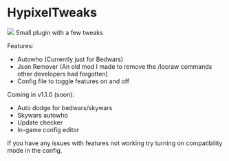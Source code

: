 # HypixelTweaks
[![](https://jitpack.io/v/HypixelDev/PublicAPI.svg)](https://jitpack.io/#HypixelDev/PublicAPI)
 Small plugin with a few tweaks

Features:
 - Autowho (Currently just for Bedwars)
 - Json Remover (An old mod I made to remove the /locraw commands other developers had forgotten)
 - Config file to toggle features on and off

Coming in v1.1.0 (soon):
 - Auto dodge for bedwars/skywars
 - Skywars autowho
 - Update checker
 - In-game config editor

If you have any issues with features not working try turning on compatibility mode in the config.
